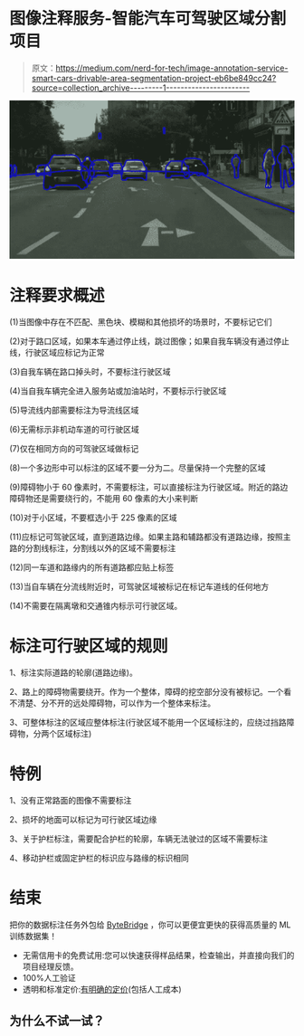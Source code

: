# 图像注释服务-智能汽车可驾驶区域分割项目

> 原文：<https://medium.com/nerd-for-tech/image-annotation-service-smart-cars-drivable-area-segmentation-project-eb6be849cc24?source=collection_archive---------1----------------------->

![](img/c5ee041b87fd67c60f7b2912141b90d5.png)

# **注释要求概述**

(1)当图像中存在不匹配、黑色块、模糊和其他损坏的场景时，不要标记它们

(2)对于路口区域，如果本车通过停止线，跳过图像；如果自我车辆没有通过停止线，行驶区域应标记为正常

(3)自我车辆在路口掉头时，不要标注行驶区域

(4)当自我车辆完全进入服务站或加油站时，不要标示行驶区域

(5)导流线内部需要标注为导流线区域

(6)无需标示非机动车道的可行驶区域

(7)仅在相同方向的可驾驶区域做标记

(8)一个多边形中可以标注的区域不要一分为二。尽量保持一个完整的区域

(9)障碍物小于 60 像素时，不需要标注，可以直接标注为行驶区域。附近的路边障碍物还是需要绕行的，不能用 60 像素的大小来判断

(10)对于小区域，不要框选小于 225 像素的区域

(11)应标记可驾驶区域，直到道路边缘。如果主路和辅路都没有道路边缘，按照主路的分割线标注，分割线以外的区域不需要标注

(12)同一车道和路缘内的所有道路都应贴上标签

(13)当自车辆在分流线附近时，可驾驶区域被标记在标记车道线的任何地方

(14)不需要在隔离墩和交通锥内标示可行驶区域。

# **标注可行驶区域的规则**

1、标注实际道路的轮廓(道路边缘)。

2、路上的障碍物需要绕开。作为一个整体，障碍的挖空部分没有被标记。一个看不清楚、分不开的远处障碍物，可以作为一个整体来标注。

3、可整体标注的区域应整体标注(行驶区域不能用一个区域标注的，应绕过挡路障碍物，分两个区域标注)

# **特例**

1、没有正常路面的图像不需要标注

2、损坏的地面可以标记为可行驶区域边缘

3、关于护栏标注，需要配合护栏的轮廓，车辆无法驶过的区域不需要标注

4、移动护栏或固定护栏的标识应与路缘的标识相同

# 结束

把你的数据标注任务外包给 [ByteBridge](https://tinyurl.com/4ekhjey7) ，你可以更便宜更快的获得高质量的 ML 训练数据集！

*   无需信用卡的免费试用:您可以快速获得样品结果，检查输出，并直接向我们的项目经理反馈。
*   100%人工验证
*   透明和标准定价:[有明确的定价](https://www.bytebridge.io/#/?module=price)(包括人工成本)

## 为什么不试一试？